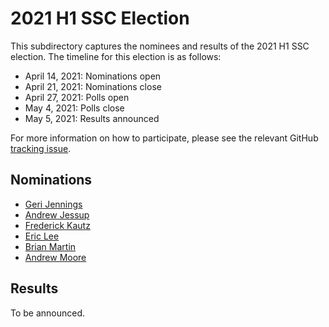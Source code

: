 # 2021 H1 SSC Election
This subdirectory captures the nominees and results of the 2021 H1 SSC election. The timeline for this election is as follows:
* April 14, 2021: Nominations open
* April 21, 2021: Nominations close
* April 27, 2021: Polls open
* May 4, 2021: Polls close
* May 5, 2021: Results announced

For more information on how to participate, please see the relevant GitHub [tracking issue](https://github.com/spiffe/spiffe/issues/160).

## Nominations
* [Geri Jennings](GERI_JENINGS.md)
* [Andrew Jessup](ANDREW_JESSUP.md)
* [Frederick Kautz](FREDERICK_KAUTZ.md)
* [Eric Lee](ERIC_LEE.md)
* [Brian Martin](BRIAN_MARTIN.md)
* [Andrew Moore](ANDREW_MOORE.md)

## Results
To be announced.
